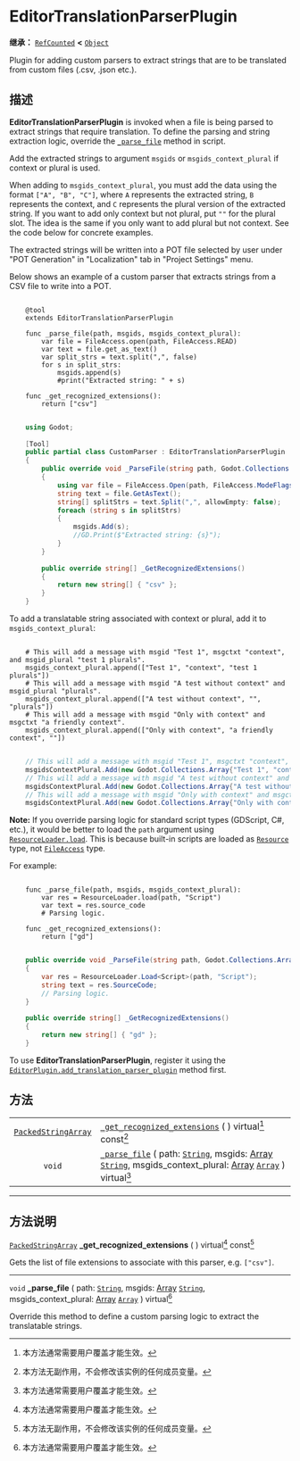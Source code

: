 <!-- ⚠ 请勿编辑本文件 ⚠ -->
<!-- 本文档使用脚本从 WeDot 引擎源码仓库生成。 -->
<!-- 生成脚本：https://github.com/WeDot-Engine/WeDot/tree/4.3/doc/tools/make_md.py； -->
<!-- 原文件：https://github.com/WeDot-Engine/WeDot/tree/4.3/doc/classes/EditorTranslationParserPlugin.xml。 -->

<div id="_class_editortranslationparserplugin"></div>

# EditorTranslationParserPlugin

**继承：** [`RefCounted`](class_refcounted.md) **<** [`Object`](class_object.md)

Plugin for adding custom parsers to extract strings that are to be translated from custom files (.csv, .json etc.).

## 描述

**EditorTranslationParserPlugin** is invoked when a file is being parsed to extract strings that require translation. To define the parsing and string extraction logic, override the [`_parse_file`](class_editortranslationparserplugin.md#class_editortranslationparserplugin_private_method__parse_file) method in script.

Add the extracted strings to argument `msgids` or `msgids_context_plural` if context or plural is used.

When adding to `msgids_context_plural`, you must add the data using the format `["A", "B", "C"]`, where `A` represents the extracted string, `B` represents the context, and `C` represents the plural version of the extracted string. If you want to add only context but not plural, put `""` for the plural slot. The idea is the same if you only want to add plural but not context. See the code below for concrete examples.

The extracted strings will be written into a POT file selected by user under "POT Generation" in "Localization" tab in "Project Settings" menu.

Below shows an example of a custom parser that extracts strings from a CSV file to write into a POT.



```gdscript

    @tool
    extends EditorTranslationParserPlugin
    
    func _parse_file(path, msgids, msgids_context_plural):
        var file = FileAccess.open(path, FileAccess.READ)
        var text = file.get_as_text()
        var split_strs = text.split(",", false)
        for s in split_strs:
            msgids.append(s)
            #print("Extracted string: " + s)
    
    func _get_recognized_extensions():
        return ["csv"]
```

```csharp

    using Godot;
    
    [Tool]
    public partial class CustomParser : EditorTranslationParserPlugin
    {
        public override void _ParseFile(string path, Godot.Collections.Array<string> msgids, Godot.Collections.Array<Godot.Collections.Array> msgidsContextPlural)
        {
            using var file = FileAccess.Open(path, FileAccess.ModeFlags.Read);
            string text = file.GetAsText();
            string[] splitStrs = text.Split(",", allowEmpty: false);
            foreach (string s in splitStrs)
            {
                msgids.Add(s);
                //GD.Print($"Extracted string: {s}");
            }
        }
    
        public override string[] _GetRecognizedExtensions()
        {
            return new string[] { "csv" };
        }
    }
```



To add a translatable string associated with context or plural, add it to `msgids_context_plural`:



```gdscript

    # This will add a message with msgid "Test 1", msgctxt "context", and msgid_plural "test 1 plurals".
    msgids_context_plural.append(["Test 1", "context", "test 1 plurals"])
    # This will add a message with msgid "A test without context" and msgid_plural "plurals".
    msgids_context_plural.append(["A test without context", "", "plurals"])
    # This will add a message with msgid "Only with context" and msgctxt "a friendly context".
    msgids_context_plural.append(["Only with context", "a friendly context", ""])
```

```csharp

    // This will add a message with msgid "Test 1", msgctxt "context", and msgid_plural "test 1 plurals".
    msgidsContextPlural.Add(new Godot.Collections.Array{"Test 1", "context", "test 1 Plurals"});
    // This will add a message with msgid "A test without context" and msgid_plural "plurals".
    msgidsContextPlural.Add(new Godot.Collections.Array{"A test without context", "", "plurals"});
    // This will add a message with msgid "Only with context" and msgctxt "a friendly context".
    msgidsContextPlural.Add(new Godot.Collections.Array{"Only with context", "a friendly context", ""});
```



 **Note:** If you override parsing logic for standard script types (GDScript, C#, etc.), it would be better to load the `path` argument using [`ResourceLoader.load`](class_resourceloader.md#class_resourceloader_method_load). This is because built-in scripts are loaded as [`Resource`](class_resource.md) type, not [`FileAccess`](class_fileaccess.md) type.

For example:



```gdscript

    func _parse_file(path, msgids, msgids_context_plural):
        var res = ResourceLoader.load(path, "Script")
        var text = res.source_code
        # Parsing logic.
    
    func _get_recognized_extensions():
        return ["gd"]
```

```csharp

    public override void _ParseFile(string path, Godot.Collections.Array<string> msgids, Godot.Collections.Array<Godot.Collections.Array> msgidsContextPlural)
    {
        var res = ResourceLoader.Load<Script>(path, "Script");
        string text = res.SourceCode;
        // Parsing logic.
    }
    
    public override string[] _GetRecognizedExtensions()
    {
        return new string[] { "gd" };
    }
```



To use **EditorTranslationParserPlugin**, register it using the [`EditorPlugin.add_translation_parser_plugin`](class_editorplugin.md#class_editorplugin_method_add_translation_parser_plugin) method first.













## 方法

|||
|:-:|:--|
| [`PackedStringArray`](class_packedstringarray.md) | [`_get_recognized_extensions`](class_editortranslationparserplugin.md#class_editortranslationparserplugin_private_method__get_recognized_extensions) ( ) virtual[^virtual] const[^const]                                                                                                                              |
| `void`                                            | [`_parse_file`](class_editortranslationparserplugin.md#class_editortranslationparserplugin_private_method__parse_file) ( path: [`String`](class_string.md), msgids: [Array](class_array.md) [`String`](class_string.md), msgids_context_plural: [Array](class_array.md) [`Array`](class_array.md) ) virtual[^virtual] |

<!-- rst-class:: classref-section-separator -->

---

## 方法说明

<div id="_class_editortranslationparserplugin_private_method__get_recognized_extensions"></div>

[`PackedStringArray`](class_packedstringarray.md) **_get_recognized_extensions** ( ) virtual[^virtual] const[^const]<div id="class_editortranslationparserplugin_private_method__get_recognized_extensions"></div>

Gets the list of file extensions to associate with this parser, e.g. `["csv"]`.

<!-- rst-class:: classref-item-separator -->

---

<div id="_class_editortranslationparserplugin_private_method__parse_file"></div>

`void` **_parse_file** ( path: [`String`](class_string.md), msgids: [Array](class_array.md) [`String`](class_string.md), msgids_context_plural: [Array](class_array.md) [`Array`](class_array.md) ) virtual[^virtual]<div id="class_editortranslationparserplugin_private_method__parse_file"></div>

Override this method to define a custom parsing logic to extract the translatable strings.

[^virtual]: 本方法通常需要用户覆盖才能生效。
[^const]: 本方法无副作用，不会修改该实例的任何成员变量。
[^vararg]: 本方法除了能接受在此处描述的参数外，还能够继续接受任意数量的参数。
[^constructor]: 本方法用于构造某个类型。
[^static]: 调用本方法无需实例，可直接使用类名进行调用。
[^operator]: 本方法描述的是使用本类型作为左操作数的有效运算符。
[^bitfield]: 这个值是由下列位标志构成位掩码的整数。
[^void]: 无返回值。
